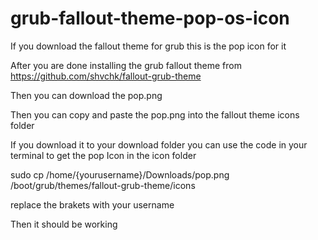 # grub-fallout-theme-pop-os-icon
If you download the fallout theme for grub this is the pop icon for it

After you are done installing the grub fallout theme from https://github.com/shvchk/fallout-grub-theme

Then you can download the pop.png

Then you can copy and paste the pop.png into the fallout theme icons folder

If you download it to your download folder you can use the code in your terminal to get the pop
Icon in the icon folder


sudo cp /home/{yourusername}/Downloads/pop.png /boot/grub/themes/fallout-grub-theme/icons

replace the brakets with your username

Then it should be working

